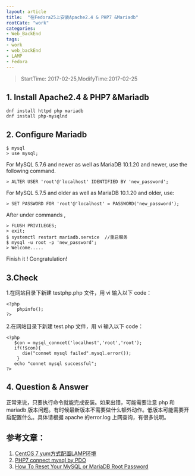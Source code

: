 ```yaml
---
layout: article
title:  "在Fedora25上安装Apache2.4 & PHP7 &Mariadb"
rootCate: "work"
categories:
- Web_BackEnd
tags:
- work
- web_backEnd
- LAMP
- Fedora
---
```


> StartTime: 2017-02-25,ModifyTime:2017-02-25

<!---more--->

## 1. Install Apache2.4 & PHP7 &Mariadb
```
dnf install httpd php mariadb
dnf install php-mysqlnd
```
## 2. Configure Mariadb
```
$ mysql
> use mysql;
```
For MySQL 5.7.6 and newer as well as MariaDB 10.1.20 and newer, use the following command.
```
> ALTER USER 'root'@'localhost' IDENTIFIED BY 'new_password';
```
For MySQL 5.7.5 and older as well as MariaDB 10.1.20 and older, use:
```
> SET PASSWORD FOR 'root'@'localhost' = PASSWORD('new_password');
```
After under commands ,
```
> FLUSH PRIVILEGES;
> exit;
$ systemctl restart mariadb.service  //重启服务
$ mysql -u root -p 'new_password';
> Welcome.....
```
Finish it ! Congratulation!
## 3.Check
1.在网站目录下新建 testphp.php 文件，用 vi 输入以下 code：
```
<?php
	phpinfo();
?>
```
2.在网站目录下新建 test.php 文件，用 vi 输入以下 code：
```
<?php
   $con = mysql_conncet('localhost','root','root');
   if(!$con){
      die("connet mysql failed".mysql.error());     
    }
   echo "connet mysql successful";       
?>
```
## 4. Question & Answer
 正常来说，只要执行命令就能完成安装。如果出错，可能需要注意 php 和 mariadb 版本问题。有时候最新版本不需要做什么额外动作。低版本可能需要开启配置什么。具体请根据 apache 的error.log 上网查询，有很多说明。

## 参考文章：
1. [CentOS 7 yum方式配置LAMP环境](http://www.cnblogs.com/zutbaz/p/4420791.html)
2. [PHP7 connect mysql by PDO](https://www.sitepoint.com/re-introducing-pdo-the-right-way-to-access-databases-in-php/)
3. [ How To Reset Your MySQL or MariaDB Root Password](https://www.digitalocean.com/community/tutorials/how-to-reset-your-mysql-or-mariadb-root-password)
